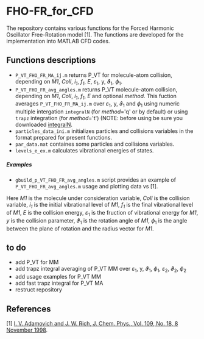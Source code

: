 # FHO-FR_for_CFD
The repository contains various functions for the Forced Harmonic Oscillator Free-Rotation model [1]. The functions are developed for the implementation into MATLAB CFD codes.

## Functions descriptions
- `P_VT_FHO_FR_MA_ij.m` returns P_VT for molecule-atom collision, depending on *M1*, *Coll*, *i<sub>1</sub>*, *f<sub>1</sub>*, *E*, $\varepsilon_1$, y, $\vartheta_1$, $\phi_1$.  
- `P_VT_FHO_FR_avg_angles.m` returns P_VT molecule-atom collision, depending on *M1*, *Coll*, *i<sub>1</sub>*, *f<sub>1</sub>*, *E* and optional *method*. This fuction averages `P_VT_FHO_FR_MA_ij.m` over $\varepsilon_1$, y, $\vartheta_1$ and $\phi_1$ using numeric multiple intergation `integralN` (for *method*='q' or by default) or using `trapz` integration (for *method*='t') (NOTE: before using be sure you downloaded [integralN](https://www.mathworks.com/matlabcentral/fileexchange/47919-integraln-m).
- `particles_data_ini.m` initializes particles and collisions variables in the format prepared for present functions.  
- `par_data.mat` containes some particles and collisions variables.  
- `levels_e_ex.m` calculates vibrational energies of states.  
##### Examples
- `gbuild_p_VT_FHO_FR_avg_angles.m` script provides an example of `P_VT_FHO_FR_avg_angles.m` usage and plotting data vs [1].

Here *M1* is the molecule under consideration variable, *Coll* is the collision variable, *i<sub>1</sub>* is the initial vibrational level of *M1*, *f<sub>1</sub>* is the final vibrational level of *M1*, *E* is the collision energy, $\varepsilon_1$ is the fruction of vibrational energy for *M1*, *y* is the collision parameter, $\vartheta_1$ is the rotation angle of *M1*, $\phi_1$ is the angle between the plane of rotation and the radius vector for *M1*.

## to do
- add P_VT for MM
- add trapz integral averaging of P_VT MM over $\varepsilon_1$, y, $\vartheta_1$, $\phi_1$, $\varepsilon_2$, $\vartheta_2$, $\phi_2$
- add usage examples for P_VT MM
- add fast trapz integral for P_VT MA
- restruct repository


## References
[1]  [I. V. Adamovich and J. W. Rich, J. Chem. Phys., Vol. 109, No. 18, 8 November 1998](https://doi.org/10.1063/1.477417).

